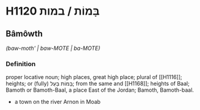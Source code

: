 # H1120 בָּמוֹת / במות

## Bâmôwth

_(baw-moth' | baw-MOTE | ba-MOTE)_

### Definition

proper locative noun; high places, great high place; plural of [[H1116]]; heights; or (fully) בָּמוֹת בַּעַל; from the same and [[H1168]]; heights of Baal; Bamoth or Bamoth-Baal, a place East of the Jordan; Bamoth, Bamoth-baal.

- a town on the river Arnon in Moab
